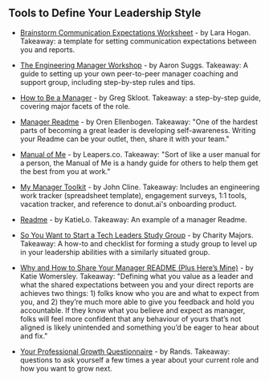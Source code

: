 ## Tools to Define Your Leadership Style

- [Brainstorm Communication Expectations Worksheet](https://docs.google.com/document/d/1Fd-rkENsKyxOvlU00IUIHnsJnS5_B7krEE1GVdAwwnI/edit#) - by Lara Hogan. Takeaway: a template for setting communication expectations between you and reports.

- [The Engineering Manager Workshop](https://medium.com/glossier/the-engineering-manager-workshop-82383f810549) - by Aaron Suggs. Takeaway: A guide to setting up your own peer-to-peer manager coaching and support group, including step-by-step rules and tips.

- [How to Be a Manager](https://getweeklyupdate.com/manager-guide) - by Greg Skloot. Takeaway: a step-by-step guide, covering major facets of the role. 

- [Manager Readme](https://managerreadme.com/) - by Oren Ellenbogen. Takeaway: "One of the hardest parts of becoming a great leader is developing self-awareness. Writing your Readme can be your outlet, then, share it with your team." 

- [Manual of Me](https://manualofme.co/) - by Leapers.co. Takeaway: "Sort of like a user manual for a person, the Manual of Me is a handy guide for others to help them get the best from you at work."

- [My Manager Toolkit](https://medium.com/@clinejj/my-manager-toolkit-79f8a2ee9bfb) - by John Cline. Takeaway: Includes an engineering work tracker (spreadsheet template), engagement surveys, 1:1 tools, vacation tracker, and reference to donut.ai's onboarding product.

- [Readme](https://github.com/KatieLo/README) - by KatieLo. Takeaway: An example of a manager Readme.

- [So You Want to Start a Tech Leaders Study Group](https://github.com/charity/tech-leads-skill-share) - by Charity Majors. Takeaway: A how-to and checklist for forming a study group to level up in your leadership abilities with a similarly situated group.

- [Why and How to Share Your Manager README (Plus Here’s Mine)](https://medium.com/@kawomersley/why-and-how-to-share-your-manager-readme-plus-heres-mine-8a4fe188ee1b) - by Katie Womersley. Takeaway: "Defining what you value as a leader and what the shared expectations between you and your direct reports are achieves two things: 1) folks know who you are and what to expect from you, and 2) they’re much more able to give you feedback and hold you accountable. If they know what you believe and expect as manager, folks will feel more confident that any behaviour of yours that’s not aligned is likely unintended and something you’d be eager to hear about and fix."

- [Your Professional Growth Questionnaire](https://randsinrepose.com/archives/your-professional-growth-questionnaire/) - by Rands. Takeaway: questions to ask yourself a few times a year about your current role and how you want to grow next. 
